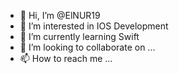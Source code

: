- 👋 Hi, I’m @ElNUR19
- 👀 I’m interested in IOS Development 
- 🌱 I’m currently learning Swift 
- 💞️ I’m looking to collaborate on ...
- 📫 How to reach me ...

<!---
ElNUR19/ElNUR19 is a ✨ special ✨ repository because its `README.md` (this file) appears on your GitHub profile.
You can click the Preview link to take a look at your changes.
--->
